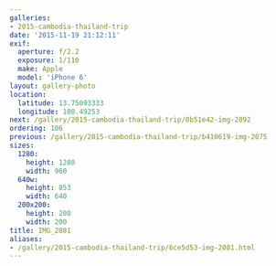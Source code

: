 ```yaml
---
galleries:
- 2015-cambodia-thailand-trip
date: '2015-11-19 21:12:11'
exif:
  aperture: f/2.2
  exposure: 1/110
  make: Apple
  model: 'iPhone 6'
layout: gallery-photo
location:
  latitude: 13.75093333
  longitude: 100.49253
next: /gallery/2015-cambodia-thailand-trip/0b51e42-img-2092
ordering: 106
previous: /gallery/2015-cambodia-thailand-trip/b410619-img-2075
sizes:
  1280:
    height: 1280
    width: 960
  640w:
    height: 853
    width: 640
  200x200:
    height: 200
    width: 200
title: IMG_2081
aliases:
- /gallery/2015-cambodia-thailand-trip/6ce5d53-img-2081.html
---
```

